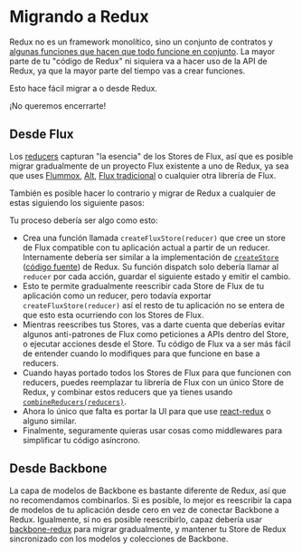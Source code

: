 # Migrando a Redux

Redux no es un framework monolítico, sino un conjunto de contratos y [algunas funciones que hacen que todo funcione en conjunto](/api/README.md). La mayor parte de tu "código de Redux" ni siquiera va a hacer uso de la API de Redux, ya que la mayor parte del tiempo vas a crear funciones.

Esto hace fácil migrar a o desde Redux.

¡No queremos encerrarte!

## Desde Flux
Los [reducers](/glosario.md#reducer) capturan "la esencia" de los Stores de Flux, así que es posible migrar gradualmente de un proyecto Flux existente a uno de Redux, ya sea que uses [Flummox](http://github.com/acdlite/flummox), [Alt](http://github.com/goatslacker/alt), [Flux tradicional](https://github.com/facebook/flux) o cualquier otra librería de Flux.

También es posible hacer lo contrario y migrar de Redux a cualquier de estas siguiendo los siguiente pasos:

Tu proceso debería ser algo como esto:

* Crea una función llamada `createFluxStore(reducer)` que cree un store de Flux compatible con tu aplicación actual a partir de un reducer. Internamente debería ser similar a la implementación de [`createStore`](/api/create-store.md) ([código fuente](https://github.com/rackt/redux/blob/master/src/createStore.js)) de Redux. Su función dispatch solo debería llamar al `reducer` por cada acción, guardar el siguiente estado y emitir el cambio.
* Esto te permite gradualmente reescribir cada Store de Flux de tu aplicación como un reducer, pero todavía exportar `createFluxStore(reducer)` así el resto de tu aplicación no se entera de que esto esta ocurriendo con los Stores de Flux.
* Mientras reescribes tus Stores, vas a darte cuenta que deberías evitar algunos anti-patrones de Flux como peticiones a APIs dentro del Store, o ejecutar acciones desde el Store. Tu código de Flux va a ser más fácil de entender cuando lo modifiques para que funcione en base a reducers.
* Cuando hayas portado todos los Stores de Flux para que funcionen con reducers, puedes reemplazar tu librería de Flux con un único Store de Redux, y combinar estos reducers que ya tienes usando [`combineReducers(reducers)`](/api/combine-reducers.md).
* Ahora lo único que falta es portar la UI para que use [react-redux](http://redux.js.org/docs/basics/UsageWithReact.html) o alguno similar.
* Finalmente, seguramente quieras usar cosas como middlewares para simplificar tu código asíncrono.
 
## Desde Backbone
La capa de modelos de Backbone es bastante diferente de Redux, así que no recomendamos combinarlos. Si es posible, lo mejor es reescribir la capa de modelos de tu aplicación desde cero en vez de conectar Backbone a Redux. Igualmente, si no es posible reescribirlo, capaz debería usar [backbone-redux](https://github.com/redbooth/backbone-redux) para migrar gradualmente, y mantener tu Store de Redux sincronizado con los modelos y colecciones de Backbone.








